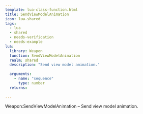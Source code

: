 ```yaml
---
template: lua-class-function.html
title: SendViewModelAnimation
icon: lua-shared
tags:
  - lua
  - shared
  - needs-verification
  - needs-example
lua:
  library: Weapon
  function: SendViewModelAnimation
  realm: shared
  description: "Send view model animation."
  
  arguments:
    - name: "sequence"
      type: number
  returns:
    
---
```


<div class="lua__search__keywords">
Weapon:SendViewModelAnimation &#x2013; Send view model animation.
</div>
